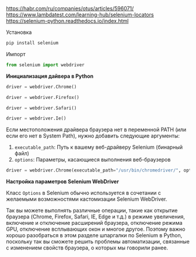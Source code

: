 https://habr.com/ru/companies/otus/articles/596071/
https://www.lambdatest.com/learning-hub/selenium-locators
https://selenium-python.readthedocs.io/index.html

Установка
```python
pip install selenium
```
Импорт
``` python
from selenium import webdriver
```
**Инициализация дайвера в Python**
```python
driver = webdriver.Chrome()

driver = webdriver.Firefox()

driver = webdriver.Safari()

driver = webdriver.Ie()
```
Если местоположения драйвера браузера нет в переменной PATH (или если его нет в System Path), нужно добавить следующие аргументы:

1. `executable_path`: Путь к вашему веб-драйверу Selenium (бинарный файл)    
2. `options`: Параметры, касающиеся выполнения веб-браузеров
```python
driver = webdriver.Chrome(executable_path="/usr/bin/chromedriver/", options=chrome_options )
```

**Настройка параметров Selenium WebDriver**

Класс `Options` в Selenium обычно используется в сочетании с желаемыми возможностями кастомизации Selenium WebDriver.

Так вы можете выполнять различные операции, такие как открытие браузера (Chrome, Firefox, Safari, IE, Edge и т.д.) в режиме увеличения, включение и отключение расширений браузера, отключение режима GPU, отключение всплывающих окон и многое другое. Поэтому важно хорошо разобраться в этом разделе шпаргалки по Selenium в Python, поскольку так вы сможете решить проблемы автоматизации, связанные с изменением свойств браузера, о которых мы говорили ранее.







